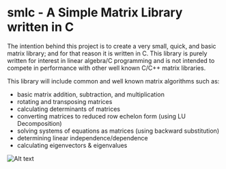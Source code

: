 # smlc - A Simple Matrix Library written in C

The intention behind this project is to create a very small, quick, and basic matrix library; and for that reason it is written in C. This library is purely written for interest in linear algebra/C programming and is not intended to compete in performance with other well known C/C++ matrix libraries. 

This library will include common and well known matrix algorithms such as:
  - basic matrix addition, subtraction, and multiplication
  - rotating and transposing matrices
  - calculating determinants of matrices
  - converting matrices to reduced row echelon form (using LU Decomposition) 
  - solving systems of equations as matrices (using backward substitution)
  - determining linear independence/dependence 
  - calculating eigenvectors & eigenvalues
  
  
  
  
  
 ![Alt text](https://cloud.githubusercontent.com/assets/10769110/26377885/14ace690-3fc7-11e7-9867-2d6c99d9e236.gif "Title")
  
